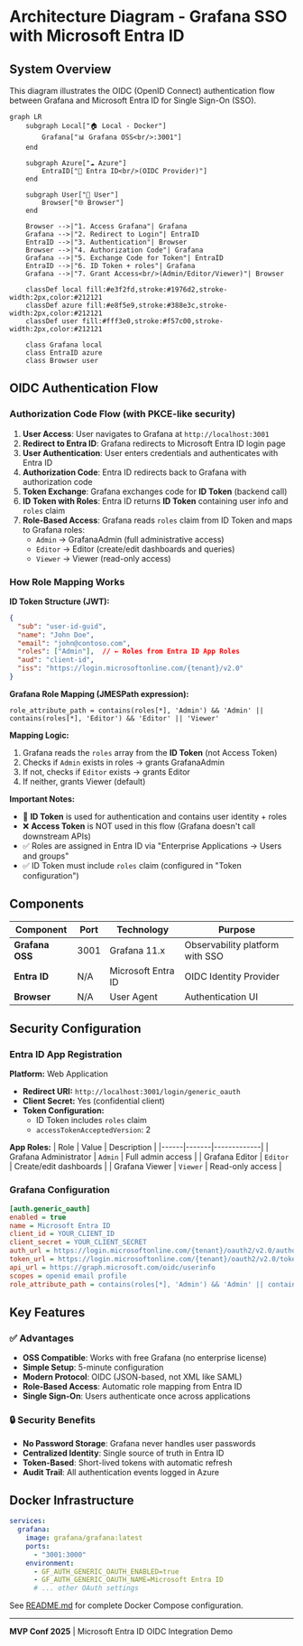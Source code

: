 # Architecture Diagram - Grafana SSO with Microsoft Entra ID

## System Overview

This diagram illustrates the OIDC (OpenID Connect) authentication flow between Grafana and Microsoft Entra ID for Single Sign-On (SSO).

```mermaid
graph LR
    subgraph Local["🏠 Local - Docker"]
        Grafana["📊 Grafana OSS<br/>:3001"]
    end
    
    subgraph Azure["☁️ Azure"]
        EntraID["🔐 Entra ID<br/>(OIDC Provider)"]
    end
    
    subgraph User["👤 User"]
        Browser["🌐 Browser"]
    end
    
    Browser -->|"1. Access Grafana"| Grafana
    Grafana -->|"2. Redirect to Login"| EntraID
    EntraID -->|"3. Authentication"| Browser
    Browser -->|"4. Authorization Code"| Grafana
    Grafana -->|"5. Exchange Code for Token"| EntraID
    EntraID -->|"6. ID Token + roles"| Grafana
    Grafana -->|"7. Grant Access<br/>(Admin/Editor/Viewer)"| Browser
    
    classDef local fill:#e3f2fd,stroke:#1976d2,stroke-width:2px,color:#212121
    classDef azure fill:#e8f5e9,stroke:#388e3c,stroke-width:2px,color:#212121
    classDef user fill:#fff3e0,stroke:#f57c00,stroke-width:2px,color:#212121
    
    class Grafana local
    class EntraID azure
    class Browser user
```

## OIDC Authentication Flow

### Authorization Code Flow (with PKCE-like security)

1. **User Access**: User navigates to Grafana at `http://localhost:3001`
2. **Redirect to Entra ID**: Grafana redirects to Microsoft Entra ID login page
3. **User Authentication**: User enters credentials and authenticates with Entra ID
4. **Authorization Code**: Entra ID redirects back to Grafana with authorization code
5. **Token Exchange**: Grafana exchanges code for **ID Token** (backend call)
6. **ID Token with Roles**: Entra ID returns **ID Token** containing user info and `roles` claim
7. **Role-Based Access**: Grafana reads `roles` claim from ID Token and maps to Grafana roles:
   - `Admin` → GrafanaAdmin (full administrative access)
   - `Editor` → Editor (create/edit dashboards and queries)
   - `Viewer` → Viewer (read-only access)

### How Role Mapping Works

**ID Token Structure (JWT):**
```json
{
  "sub": "user-id-guid",
  "name": "John Doe",
  "email": "john@contoso.com",
  "roles": ["Admin"],  // ← Roles from Entra ID App Roles
  "aud": "client-id",
  "iss": "https://login.microsoftonline.com/{tenant}/v2.0"
}
```

**Grafana Role Mapping (JMESPath expression):**
```
role_attribute_path = contains(roles[*], 'Admin') && 'Admin' || contains(roles[*], 'Editor') && 'Editor' || 'Viewer'
```

**Mapping Logic:**
1. Grafana reads the `roles` array from the **ID Token** (not Access Token)
2. Checks if `Admin` exists in roles → grants GrafanaAdmin
3. If not, checks if `Editor` exists → grants Editor
4. If neither, grants Viewer (default)

**Important Notes:**
- 🔑 **ID Token** is used for authentication and contains user identity + roles
- ❌ **Access Token** is NOT used in this flow (Grafana doesn't call downstream APIs)
- ✅ Roles are assigned in Entra ID via "Enterprise Applications → Users and groups"
- ✅ ID Token must include `roles` claim (configured in "Token configuration")

## Components

| Component | Port | Technology | Purpose |
|-----------|------|------------|---------|
| **Grafana OSS** | 3001 | Grafana 11.x | Observability platform with SSO |
| **Entra ID** | N/A | Microsoft Entra ID | OIDC Identity Provider |
| **Browser** | N/A | User Agent | Authentication UI |

## Security Configuration

### Entra ID App Registration

**Platform:** Web Application
- **Redirect URI:** `http://localhost:3001/login/generic_oauth`
- **Client Secret:** Yes (confidential client)
- **Token Configuration:**
  - ID Token includes `roles` claim
  - `accessTokenAcceptedVersion`: 2

**App Roles:**
| Role | Value | Description |
|------|-------|-------------|
| Grafana Administrator | `Admin` | Full admin access |
| Grafana Editor | `Editor` | Create/edit dashboards |
| Grafana Viewer | `Viewer` | Read-only access |

### Grafana Configuration

```ini
[auth.generic_oauth]
enabled = true
name = Microsoft Entra ID
client_id = YOUR_CLIENT_ID
client_secret = YOUR_CLIENT_SECRET
auth_url = https://login.microsoftonline.com/{tenant}/oauth2/v2.0/authorize
token_url = https://login.microsoftonline.com/{tenant}/oauth2/v2.0/token
api_url = https://graph.microsoft.com/oidc/userinfo
scopes = openid email profile
role_attribute_path = contains(roles[*], 'Admin') && 'Admin' || contains(roles[*], 'Editor') && 'Editor' || 'Viewer'
```

## Key Features

### ✅ Advantages
- **OSS Compatible**: Works with free Grafana (no enterprise license)
- **Simple Setup**: 5-minute configuration
- **Modern Protocol**: OIDC (JSON-based, not XML like SAML)
- **Role-Based Access**: Automatic role mapping from Entra ID
- **Single Sign-On**: Users authenticate once across applications

### 🔒 Security Benefits
- **No Password Storage**: Grafana never handles user passwords
- **Centralized Identity**: Single source of truth in Entra ID
- **Token-Based**: Short-lived tokens with automatic refresh
- **Audit Trail**: All authentication events logged in Azure

## Docker Infrastructure

```yaml
services:
  grafana:
    image: grafana/grafana:latest
    ports:
      - "3001:3000"
    environment:
      - GF_AUTH_GENERIC_OAUTH_ENABLED=true
      - GF_AUTH_GENERIC_OAUTH_NAME=Microsoft Entra ID
      # ... other OAuth settings
```

See [README.md](./README.md) for complete Docker Compose configuration.

---

**MVP Conf 2025** | Microsoft Entra ID OIDC Integration Demo
